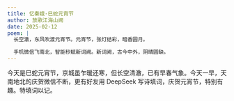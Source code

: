 ```yaml
---
title: 忆秦娥·巳蛇元宵节
author: 放歌江海山阙
date: 2025-02-12
poem: |
  长空澈，东风吹渡元宵节。元宵节，张灯结彩，暗香圆月。

  手机微信飞南北，智能秒赋新词阙。新词阙，古今中外，阴晴圆缺。
---
```


今天是巳蛇元宵节，京城虽乍暖还寒，但长空清澈，已有早春气象。今天一早，天南地北的庆贺微信不断，更有好友用 DeepSeek 写诗填词，庆贺元宵节，特别有趣。特填词以记。
